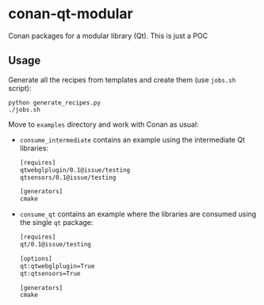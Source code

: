 # conan-qt-modular

Conan packages for a modular library (Qt). This is just a POC

## Usage

Generate all the recipes from templates and create them (use `jobs.sh` script):

```
python generate_recipes.py
./jobs.sh
```

Move to `examples` directory and work with Conan as usual:
 * `consume_intermediate` contains an example using the intermediate Qt libraries:
 
    ```txt
    [requires]
    qtwebglplugin/0.1@issue/testing
    qtsensors/0.1@issue/testing

    [generators]
    cmake

    ```
 * `consume_qt` contains an example where the libraries are consumed using the single `qt` package:
 
    ```txt
    [requires]
    qt/0.1@issue/testing

    [options]
    qt:qtwebglplugin=True
    qt:qtsensors=True

    [generators]
    cmake

    ```
